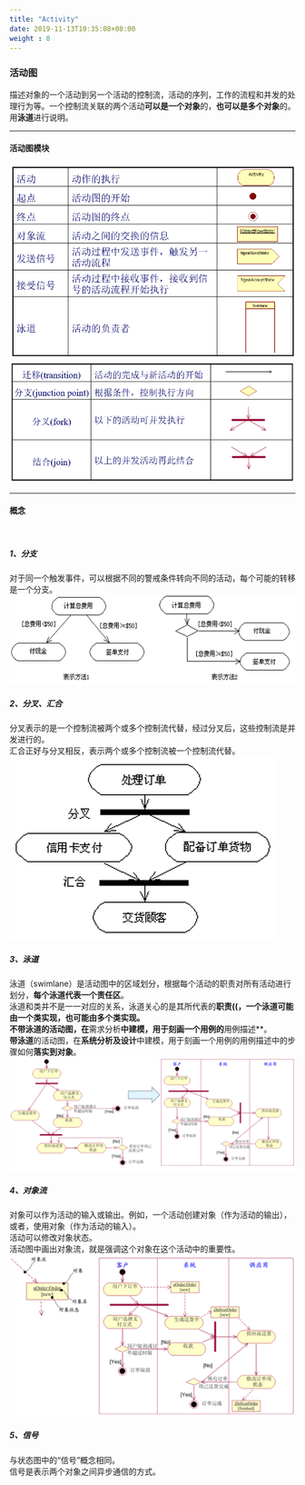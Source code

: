 ```yaml
---
title: "Activity"
date: 2019-11-13T10:35:08+08:00
weight : 8
---
```


### 活动图
描述对象的一个活动到另一个活动的控制流，活动的序列，工作的流程和并发的处理行为等。一个控制流关联的两个活动**可以是一个对象**的，**也可以是多个对象**的。用**泳道**进行说明。			
<!-- 在进行用例分析时，可以用活动图来描述具体的工作流程，即业务过程描述。 -->


<hr>

#### 活动图模块
![](activity.jpg)
![](activity2.jpg)

<hr>

#### 概念
<br>

##### 1、分支
对于同一个触发事件，可以根据不同的警戒条件转向不同的活动，每个可能的转移是一个分支。
![](branch.jpg)

##### 2、分叉、汇合
分叉表示的是一个控制流被两个或多个控制流代替，经过分叉后，这些控制流是并发进行的。			
汇合正好与分叉相反，表示两个或多个控制流被一个控制流代替。
![](both.jpg)

##### 3、泳道
泳道（swimlane）是活动图中的区域划分，根据每个活动的职责对所有活动进行划分，**每个泳道代表一个责任区**。
<br>
泳道和类并不是一一对应的关系，泳道关心的是其所代表的**职责((，**一个泳道可能由一个类实现，也可能由多个类实现**。
<br>
**不带泳道**的活动图，在**需求分析**中建模，用于刻画一个用例的**用例描述**。
<br>
**带泳道**的活动图，在**系统分析及设计**中建模，用于刻画一个用例的用例描述中的步骤如何**落实到对象**。
![](swimlane.jpg)

##### 4、对象流
对象可以作为活动的输入或输出。例如，一个活动创建对象（作为活动的输出），或者，使用对象（作为活动的输入）。			
活动可以修改对象状态。			
活动图中画出对象流，就是强调这个对象在这个活动中的重要性。
![](object.jpg)

##### 5、信号
与状态图中的“信号”概念相同。		
信号是表示两个对象之间异步通信的方式。
